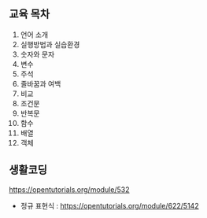## 교육 목차
01. 언어 소개
02. 실행방법과 실습환경
03. 숫자와 문자
04. 변수
05. 주석
06. 줄바꿈과 여백
07. 비교
08. 조건문
09. 반복문
10. 함수
11. 배열
12. 객체

## 생활코딩
https://opentutorials.org/module/532

* 정규 표현식 : https://opentutorials.org/module/622/5142
